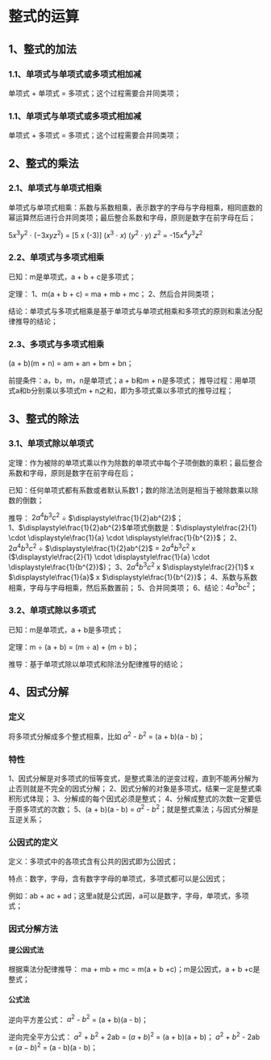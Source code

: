 # 整式的运算
## 1、整式的加法
### 1.1、单项式与单项式或多项式相加减
单项式 + 单项式 = 多项式；这个过程需要合并同类项；

### 1.1、单项式与单项式或多项式相加减
单项式 + 多项式 = 多项式；这个过程需要合并同类项；

## 2、整式的乘法
### 2.1、单项式与单项式相乘
单项式与单项式相乘：系数与系数相乘，表示数字的字母与字母相乘，相同底数的幂运算然后进行合并同类项；最后整合系数和字母，原则是数字在前字母在后；

$5x^{3}y^{2}$ $\cdot$ ($-3xyz^2$) = [5 x (-3)] ($x^{3}$ $\cdot$ $x$) ($y^{2}$ $\cdot$ $y$) $z^{2}$ = -15$x^{4}y^{3}z^{2}$

### 2.2、单项式与多项式相乘
已知：m是单项式，a + b + c是多项式；

定理：
1、m(a + b + c) = ma + mb + mc；
2、然后合并同类项；

结论：单项式与多项式相乘是基于单项式与单项式相乘和多项式的原则和乘法分配律推导的结论；

### 2.3、多项式与多项式相乘
(a + b)(m + n) = am + an + bm + bn；

前提条件：a，b，m，n是单项式；a + b和m + n是多项式；
推导过程：用单项式a和b分别乘以多项式m + n之和，即为多项式乘以多项式的推导过程；

## 3、整式的除法
### 3.1、单项式除以单项式
定理：作为被除的单项式乘以作为除数的单项式中每个子项倒数的乘积；最后整合系数和字母，原则是数字在前字母在后；

已知：任何单项式都有系数或者默认系数1；数的除法法则是相当于被除数乘以除数的倒数；

推导：
$2a^{4}b^{3}c^{2}$ $\div$ $\displaystyle\frac{1}{2}ab^{2}$；
1、$\displaystyle\frac{1}{2}ab^{2}$单项式倒数是：$\displaystyle\frac{2}{1} \cdot \displaystyle\frac{1}{a} \cdot \displaystyle\frac{1}{b^{2}}$；
2、$2a^{4}b^{3}c^{2}$ $\div$ $\displaystyle\frac{1}{2}ab^{2}$ = $2a^{4}b^{3}c^{2}$ x ($\displaystyle\frac{2}{1} \cdot \displaystyle\frac{1}{a} \cdot \displaystyle\frac{1}{b^{2}}$)；
3、$2a^{4}b^{3}c^{2}$ x $\displaystyle\frac{2}{1}$ x $\displaystyle\frac{1}{a}$ x $\displaystyle\frac{1}{b^{2}}$；
4、系数与系数相乘，字母与字母相乘，然后系数置前；
5、合并同类项；
6、结论：$4a^{3}bc^{2}$；

### 3.2、单项式除以多项式
已知：m是单项式，a + b是多项式；

定理：m $\div$ (a + b) = (m $\div$ a) + (m $\div$ b)；

推导：基于单项式除以单项式和除法分配律推导的结论；

## 4、因式分解
### 定义
将多项式分解成多个整式相乘，比如 $a^{2}$ - $b^{2}$ = (a + b)(a - b)；

### 特性
1、因式分解是对多项式的恒等变式，是整式乘法的逆变过程，直到不能再分解为止否则就是不完全的因式分解；
2、因式分解的对象是多项式，结果一定是整式乘积形式体现；
3、分解成的每个因式必须是整式；
4、分解成整式的次数一定要低于原多项式的次数；
5、(a + b)(a - b) = $a^{2}$ - $b^{2}$；就是整式乘法；与因式分解是互逆关系；

### 公因式的定义
定义：多项式中的各项式含有公共的因式即为公因式；

特点：数字，字母，含有数字字母的单项式，多项式都可以是公因式；

例如：ab + ac + ad；这里a就是公式因，a可以是数字，字母，单项式，多项式；

### 因式分解方法
#### 提公因式法
根据乘法分配律推导：
ma + mb + mc = m(a + b +c)；m是公因式，a + b +c是整式；

#### 公式法
逆向平方差公式：
$a^{2}$ - $b^{2}$ = (a + b)(a - b)；

逆向完全平方公式：
$a^{2}$ + $b^{2}$ + 2ab = $(a + b)^{2}$ = (a + b)(a + b)；
$a^{2}$ + $b^{2}$ - 2ab = $(a - b)^{2}$ = (a - b)(a - b)；
